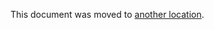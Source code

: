 This document was moved to [another location](/team/product-dev/product/tracking_issue_template.md).
